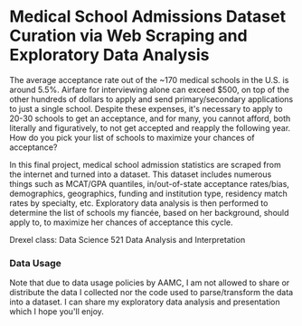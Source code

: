 # Medical School Admissions Dataset Curation via Web Scraping and Exploratory Data Analysis

The average acceptance rate out of the ~170 medical schools in the U.S. is around 5.5%. Airfare for interviewing alone can exceed $500, on top of the other hundreds of dollars to apply and send primary/secondary applications to just a single school. Despite these expenses, it's necessary to apply to 20-30 schools to get an acceptance, and for many, you cannot afford, both literally and figuratively, to not get accepted and reapply the following year. How do you pick your list of schools to maximize your chances of acceptance?

In this final project, medical school admission statistics are scraped from the internet and turned into a dataset. This dataset includes numerous things such as MCAT/GPA quantiles, in/out-of-state acceptance rates/bias, demographics, geographics, funding and institution type, residency match rates by specialty, etc. Exploratory data analysis is then performed to determine the list of schools my fiancée, based on her background, should apply to, to maximize her chances of acceptance this cycle.

Drexel class: Data Science 521 Data Analysis and Interpretation

### Data Usage

Note that due to data usage policies by AAMC, I am not allowed to share or distribute the data I collected nor the code used to parse/transform the data into a dataset.  I can share my exploratory data analysis and presentation which I hope you'll enjoy.
